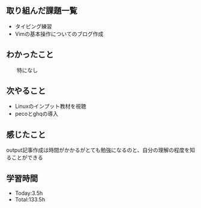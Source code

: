 ## 取り組んだ課題一覧
- タイピング練習
- Vimの基本操作についてのブログ作成

## わかったこと
　　特になし

## 次やること
- Linuxのインプット教材を視聴
- pecoとghqの導入

## 感じたこと
output記事作成は時間がかかるがとても勉強になるのと、自分の理解の程度を知ることができる

## 学習時間
- Today:3.5h
- Total:133.5h
